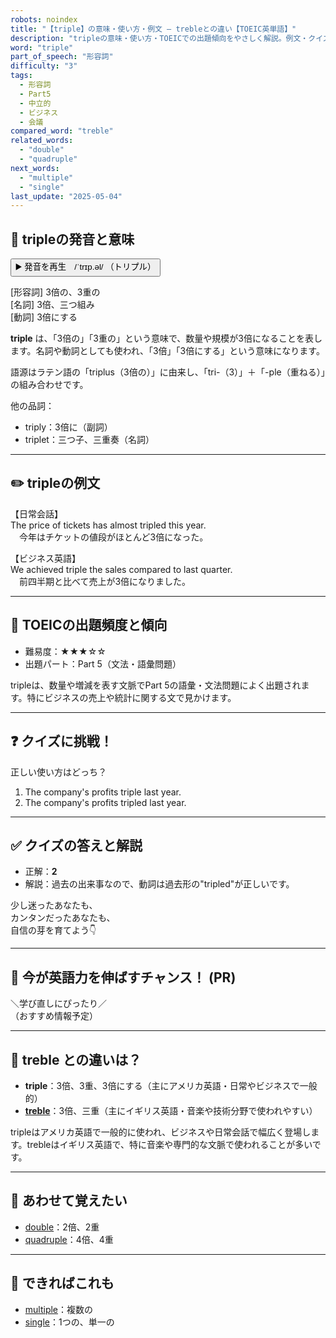 ```yaml
---
robots: noindex
title: "【triple】の意味・使い方・例文 ― trebleとの違い【TOEIC英単語】"
description: "tripleの意味・使い方・TOEICでの出題傾向をやさしく解説。例文・クイズ付きでtrebleとの違いもわかりやすく学べます。"
word: "triple"
part_of_speech: "形容詞"
difficulty: "3"
tags:
  - 形容詞
  - Part5
  - 中立的
  - ビジネス
  - 会議
compared_word: "treble"
related_words:
  - "double"
  - "quadruple"
next_words:
  - "multiple"
  - "single"
last_update: "2025-05-04"
---
```


## 🔰 tripleの発音と意味

<button class="play-audio" onclick="playTTS('triple')">
  <span class="play-audio-main">
    ▶️ 発音を再生　/ˈtrɪp.əl/
  </span>
  <span class="play-audio-sub">
    （トリプル）
  </span>
</button>

[形容詞] 3倍の、3重の  
[名詞] 3倍、三つ組み  
[動詞] 3倍にする

**triple** は、「3倍の」「3重の」という意味で、数量や規模が3倍になることを表します。名詞や動詞としても使われ、「3倍」「3倍にする」という意味になります。

語源はラテン語の「triplus（3倍の）」に由来し、「tri-（3）」＋「-ple（重ねる）」の組み合わせです。

他の品詞：  
- triply：3倍に（副詞）
- triplet：三つ子、三重奏（名詞）

---

## ✏️ tripleの例文

【日常会話】  
The price of tickets has almost tripled this year.  
　今年はチケットの値段がほとんど3倍になった。

【ビジネス英語】  
We achieved triple the sales compared to last quarter.  
　前四半期と比べて売上が3倍になりました。

---

## 🎯 TOEICの出題頻度と傾向

- 難易度：★★★☆☆
- 出題パート：Part 5（文法・語彙問題）

tripleは、数量や増減を表す文脈でPart 5の語彙・文法問題によく出題されます。特にビジネスの売上や統計に関する文で見かけます。

---

## ❓ クイズに挑戦！

正しい使い方はどっち？

1. The company's profits triple last year.  
2. The company's profits tripled last year.

---

## ✅ クイズの答えと解説

- 正解：**2**
- 解説：過去の出来事なので、動詞は過去形の"tripled"が正しいです。

少し迷ったあなたも、  
カンタンだったあなたも、  
自信の芽を育てよう👇️

---

## 🚀 今が英語力を伸ばすチャンス！ (PR)

<div class="info-center">
＼学び直しにぴったり／<br>  
（おすすめ情報予定）
</div>

---

## 🤔  treble との違いは？

- **triple**：3倍、3重、3倍にする（主にアメリカ英語・日常やビジネスで一般的）
- **[treble](/treble)**：3倍、三重（主にイギリス英語・音楽や技術分野で使われやすい）

tripleはアメリカ英語で一般的に使われ、ビジネスや日常会話で幅広く登場します。trebleはイギリス英語で、特に音楽や専門的な文脈で使われることが多いです。

---

## 🧩 あわせて覚えたい

- [double](/double)：2倍、2重
- [quadruple](/quadruple)：4倍、4重

---

## 📖 できればこれも

- [multiple](/multiple)：複数の
- [single](/single)：1つの、単一の

<!-- cvid: aid16_bid41 -->
